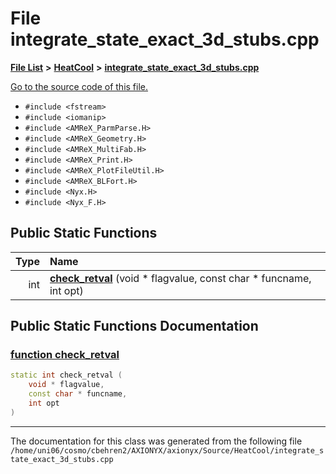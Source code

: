
# File integrate\_state\_exact\_3d\_stubs.cpp


[**File List**](files.md) **>** [**HeatCool**](dir_8c890215953ac09098af8cb94c8b9fc0.md) **>** [**integrate\_state\_exact\_3d\_stubs.cpp**](integrate__state__exact__3d__stubs_8cpp.md)

[Go to the source code of this file.](integrate__state__exact__3d__stubs_8cpp_source.md)



* `#include <fstream>`
* `#include <iomanip>`
* `#include <AMReX_ParmParse.H>`
* `#include <AMReX_Geometry.H>`
* `#include <AMReX_MultiFab.H>`
* `#include <AMReX_Print.H>`
* `#include <AMReX_PlotFileUtil.H>`
* `#include <AMReX_BLFort.H>`
* `#include <Nyx.H>`
* `#include <Nyx_F.H>`
















## Public Static Functions

| Type | Name |
| ---: | :--- |
|  int | [**check\_retval**](integrate__state__exact__3d__stubs_8cpp.md#function-check-retval) (void \* flagvalue, const char \* funcname, int opt) <br> |







## Public Static Functions Documentation


### <a href="#function-check-retval" id="function-check-retval">function check\_retval </a>


```cpp
static int check_retval (
    void * flagvalue,
    const char * funcname,
    int opt
) 
```



------------------------------
The documentation for this class was generated from the following file `/home/uni06/cosmo/cbehren2/AXIONYX/axionyx/Source/HeatCool/integrate_state_exact_3d_stubs.cpp`